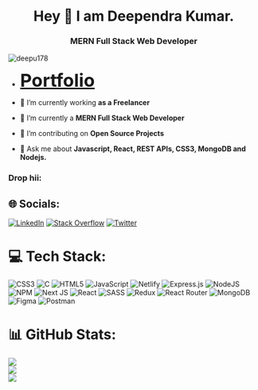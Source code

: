 <h1 align="center">Hey 👋 I am Deependra Kumar.</h1>
<h3 align="center">MERN Full Stack Web Developer</h3>


<p align="left"> <img src="https://komarev.com/ghpvc/?username=deepu178&label=Profile%20views&color=0e75b6&style=flat" alt="deepu178" /> </p>

-  <a target="_blank" href="https://deependra-portfolio.netlify.app/" style="font-weight:bolder; font-size:36px;">Portfolio</a>

- 🔭 I’m currently working **as a Freelancer**

- 🌱 I’m currently a **MERN Full Stack Web Developer**

- 👯 I’m contributing on **Open Source Projects**

- 💬 Ask me about **Javascript, React, REST APIs, CSS3, MongoDB and Nodejs.**

<h3 align="left">Drop hii:</h3>

## 🌐 Socials:
[![LinkedIn](https://img.shields.io/badge/LinkedIn-%230077B5.svg?logo=linkedin&logoColor=white)](https://linkedin.com/in/deependra-kumar-760563166) [![Stack Overflow](https://img.shields.io/badge/-Stackoverflow-FE7A16?logo=stack-overflow&logoColor=white)](https://stackoverflow.com/users/17247487) [![Twitter](https://img.shields.io/badge/Twitter-%231DA1F2.svg?logo=Twitter&logoColor=white)](https://twitter.com/trizectfounder) 

# 💻 Tech Stack:
![CSS3](https://img.shields.io/badge/css3-%231572B6.svg?style=for-the-badge&logo=css3&logoColor=white) ![C](https://img.shields.io/badge/c-%2300599C.svg?style=for-the-badge&logo=c&logoColor=white) ![HTML5](https://img.shields.io/badge/html5-%23E34F26.svg?style=for-the-badge&logo=html5&logoColor=white) ![JavaScript](https://img.shields.io/badge/javascript-%23323330.svg?style=for-the-badge&logo=javascript&logoColor=%23F7DF1E) ![Netlify](https://img.shields.io/badge/netlify-%23000000.svg?style=for-the-badge&logo=netlify&logoColor=#00C7B7) ![Express.js](https://img.shields.io/badge/express.js-%23404d59.svg?style=for-the-badge&logo=express&logoColor=%2361DAFB) ![NodeJS](https://img.shields.io/badge/node.js-6DA55F?style=for-the-badge&logo=node.js&logoColor=white) ![NPM](https://img.shields.io/badge/NPM-%23000000.svg?style=for-the-badge&logo=npm&logoColor=white) ![Next JS](https://img.shields.io/badge/Next-black?style=for-the-badge&logo=next.js&logoColor=white) ![React](https://img.shields.io/badge/react-%2320232a.svg?style=for-the-badge&logo=react&logoColor=%2361DAFB) ![SASS](https://img.shields.io/badge/SASS-hotpink.svg?style=for-the-badge&logo=SASS&logoColor=white) ![Redux](https://img.shields.io/badge/redux-%23593d88.svg?style=for-the-badge&logo=redux&logoColor=white) ![React Router](https://img.shields.io/badge/React_Router-CA4245?style=for-the-badge&logo=react-router&logoColor=white) ![MongoDB](https://img.shields.io/badge/MongoDB-%234ea94b.svg?style=for-the-badge&logo=mongodb&logoColor=white) 	![Figma](https://img.shields.io/badge/figma-%23F24E1E.svg?style=for-the-badge&logo=figma&logoColor=white) ![Postman](https://img.shields.io/badge/Postman-FF6C37?style=for-the-badge&logo=postman&logoColor=white)
# 📊 GitHub Stats:
![](https://github-readme-stats.vercel.app/api?username=deepu178&theme=dark&hide_border=false&include_all_commits=false&count_private=false)<br/>
![](https://github-readme-streak-stats.herokuapp.com/?user=deepu178&theme=dark&hide_border=false)<br/>
![](https://github-readme-stats.vercel.app/api/top-langs/?username=deepu178&theme=dark&hide_border=false&include_all_commits=false&count_private=false&layout=compact)



